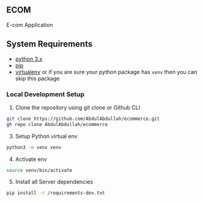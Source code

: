 ## ECOM
E-com Application


## System Requirements

- [python 3.x](https://www.python.org/downloads/)
- [pip](https://pip.pypa.io/en/stable/installing/)
- [virtualenv](https://virtualenv.pypa.io/en/latest/installation.html) or if you are sure your python package has
`venv` then you can skip this package

### Local Development Setup

1. Clone the repository using git clone or Github CLI

```bash
git clone https://github.com/AbdulAbdullah/ecommerce.git
gh repo clone AbdulAbdullah/ecommerce
```


3. Setup Python virtual env
```bash
python3 -m venv venv
```

4. Activate env
```bash
source venv/bin/activate
```

5. Install all Server dependencies
```bash
pip install -r /requirements-dev.txt
```
